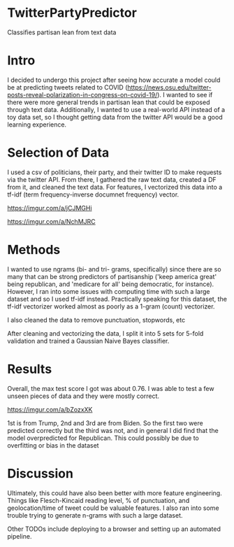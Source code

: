 # TwitterPartyPredictor
Classifies partisan lean from text data

# Intro
I decided to undergo this project after seeing how accurate a model could be at predicting tweets related to COVID (https://news.osu.edu/twitter-posts-reveal-polarization-in-congress-on-covid-19/). I wanted to see if there were more general trends in partisan lean that could be exposed through text data. Additionally, I wanted to use a real-world API instead of a toy data set, so I thought getting data from the twitter API would be a good learning experience.

# Selection of Data
I used a csv of politicians, their party, and their twitter ID to make requests via the twitter API. From there, I gathered the raw text data, created a DF from it, and cleaned the text data. For features, I vectorized this data into a tf-idf (term frequency-inverse documnet frequency) vector.

https://imgur.com/a/jCJMGHi

https://imgur.com/a/NchMJRC

# Methods
I wanted to use ngrams (bi- and tri- grams, specifically) since there are so many that can be strong predictors of partisanship ('keep america great' being republican, and 'medicare for all' being democratic, for instance). However, I ran into some issues with computing time with such a large dataset and so I used tf-idf instead. Practically speaking for this dataset, the tf-idf vectorizer worked almost as poorly as a 1-gram (count) vectorizer.

I also cleaned the data to remove punctuation, stopwords, etc

After cleaning and vectorizing the data, I split it into 5 sets for 5-fold validation and trained a Gaussian Naive Bayes classifier. 

# Results
Overall, the max test score I got was about 0.76. I was able to test a few unseen pieces of data and they were mostly correct.

https://imgur.com/a/bZozxXK

1st is from Trump, 2nd and 3rd are from Biden. So the first two were predicted correctly but the third was not, and in general I did find that the model overpredicted for Republican. This could possibly be due to overfitting or bias in the dataset

# Discussion
Ultimately, this could have also been better with more feature engineering. Things like Flesch-Kincaid reading level, % of punctuation, and geolocation/time of tweet could be valuable features. I also ran into some trouble trying to generate n-grams with such a large dataset.

Other TODOs include deploying to a browser and setting up an automated pipeline.
